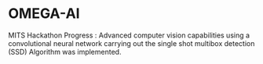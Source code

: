 # OMEGA-AI
MITS Hackathon
Progress :
Advanced computer vision capabilities using a convolutional neural network carrying out the single shot multibox detection (SSD) Algorithm was implemented.  
